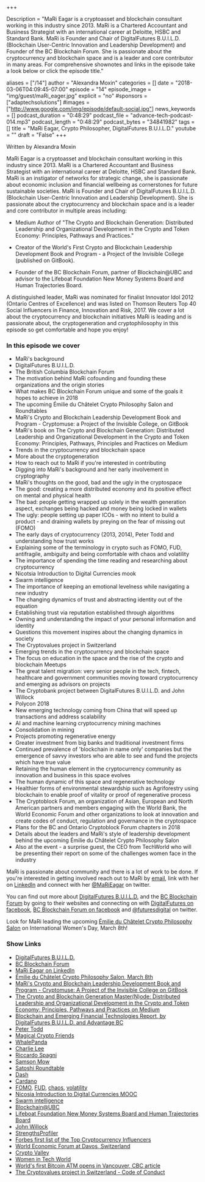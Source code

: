 +++

Description = "MaRi Eagar is a cryptoasset and blockchain consultant working in this industry since 2013. MaRi is a Chartered Accountant and Business Strategist with an international career at Deloitte, HSBC and Standard Bank. MaRi is Founder and Chair of DigitalFutures B.U.I.L.D. (Blockchain User-Centric Innovation and Leadership Development) and Founder of the BC Blockchain Forum. She is passionate about the cryptocurrency and blockchain space and is a leader and core contributor in many areas. For comprehensive shownotes and links in the episode take a look below or click the episode title."

aliases = ["/14"]
author = "Alexandra Moxin"
categories = []
date = "2018-03-06T04:09:45-07:00"
episode = "14"
episode_image = "img/guest/maRi_eager.jpg"
explicit = "no"
#sponsors = ["adaptechsolutions"]
#images = ["http://www.google.com/img/episode/default-social.jpg"]
news_keywords = []
podcast_duration = "0:48:29"
podcast_file = "advance-tech-podcast-014.mp3"
podcast_length = "0:48:29"
podcast_bytes = "34841982"
tags = []
title = "MaRi Eagar, Crypto Philosopher, DigitalFutures B.U.I.L.D."
youtube = ""
draft = "False"
+++

Written by Alexandra Moxin

MaRi Eagar is a cryptoasset and blockchain consultant working in this industry since 2013. MaRi is a Chartered Accountant and Business Strategist with an international career at Deloitte, HSBC and Standard Bank. MaRi is an instigator of networks for strategic change, she is passionate about economic inclusion and financial wellbeing as cornerstones for future sustainable societies. MaRi is Founder and Chair of DigitalFutures B.U.I.L.D. (Blockchain User-Centric Innovation and Leadership Development). She is passionate about the cryptocurrency and blockchain space and is a leader and core contributor in multiple areas including:

* Medium Author of "The Crypto and Blockchain Generation: Distributed Leadership and Organizational Development in the Crypto and Token Economy: Principles, Pathways and Practices."

* Creator of the World's First Crypto and Blockchain Leadership Development Book and Program - a Project of the Invisible College (published on GitBook).

* Founder of the BC Blockchain Forum, partner of Blockchain@UBC and advisor to the Lifeboat Foundation New Money Systems Board and Human Trajectories Board.

A distinguished leader, MaRi was nominated for finalist Innovator Idol 2012 (Ontario Centres of Excellence) and was listed on Thomson Reuters Top 40 Social Influencers in Finance, Innovation and Risk, 2017. We cover a lot about the cryptocurrency and blockchain initiatives MaRi is leading and is passionate about, the cryptogeneration and cryptophilosophy in this episode so get comfortable and hope you enjoy!


### In this episode we cover
* MaRi's background
* DigitalFutures B.U.I.L.D.
* The British Columbia Blockchain Forum
* The motivation behind MaRi cofounding and founding these organizations and the origin stories
* What makes BC Blockchain Forum unique and some of the goals it hopes to achieve in 2018
* The upcoming Émilie du Châtelet Crypto Philosophy Salon and Roundtables
* MaRi's Crypto and Blockchain Leadership Development Book and Program - Cryptomuse: a Project of the Invisible College, on GitBook
* MaRi's book on The Crypto and Blockchain Generation: Distributed Leadership and Organizational Development in the Crypto and Token Economy: Principles, Pathways, Principles and Practices on Medium
* Trends in the cryptocurrency and blockchain space
* More about the cryptogeneration
* How to reach out to MaRi if you're interested in contributing
* Digging into MaRi's background and her early involvement in cryptography
* MaRi's thoughts on the good, bad and the ugly in the cryptospace
* The good: creating a more distributed economy and its positive effect on mental and physical health
* The bad: people getting wrapped up solely in the wealth generation aspect, exchanges being hacked and money being locked in wallets
* The ugly: people setting up paper ICOs - with no intent to build a product - and draining wallets by preying on the fear of missing out (FOMO)
* The early days of cryptocurrency (2013, 2014), Peter Todd and understanding how trust works
* Explaining some of the terminology in crypto such as FOMO, FUD, antifragile, ambiguity and being comfortable with chaos and volatility
* The importance of spending the time reading and researching about cryptocurrency
* Nicotsia Introduction to Digital Currencies mook
* Swarm intelligence
* The importance of keeping an emotional levelness while navigating a new industry
* The changing dynamics of trust and abstracting identity out of the equation
* Establishing trust via reputation established through algorithms
* Owning and understanding the impact of your personal information and identity
* Questions this movement inspires about the changing dynamics in society
* The Cryptovalues project in Switzerland
* Emerging trends in the cryptocurrency and blockchain space
* The focus on education in the space and the rise of the crypto and blockchain Meetups
* The great talent migration: very senior people in the tech, fintech, healthcare and government communities moving toward cryptocurrency and emerging as advisors on projects
* The Cryptobank project between DigitalFutures B.U.I.L.D. and John Willock
* Polycon 2018
* New emerging technology coming from China that will speed up transactions and address scalability
* AI and machine learning cryptocurrency mining machines
* Consolidation in mining
* Projects promoting regenerative energy
* Greater investment from big banks and traditional investment firms
* Continued prevalence of 'blockchain in name only' companies but the emergence of savvy investors who are able to see and fund the projects which have true value
* Retaining the human element in the cryptocurrency community as innovation and business in this space evolves
* The human dynamic of this space and regenerative technology
* Healthier forms of environmental stewardship such as Agriforestry using blockchain to enable proof of vitality or proof of regenerative process
* The Cryptoblock Forum, an organization of Asian, European and North American partners and members engaging with the World Bank, the World Economic Forum and other organizations to look at innovation and create codes of conduct, regulation and governance in the cryptospace
* Plans for the BC and Ontario Cryptoblock Forum chapters in 2018
* Details about the leaders and MaRi's style of leadership development behind the upcoming Émilie du Châtelet Crypto Philosophy Salon
* Also at the event - a surprise guest, the CEO from TechWorld who will be presenting their report on some of the challenges women face in the industry

MaRi is passionate about community and there is a lot of work to be done. If you're interested in getting involved reach out to MaRi by [email](mailto:mari@digitalfutures.co), link with her on [LinkedIn](https://www.linkedin.com/in/marieagar/) and connect with her [@MaRiEagar](https://twitter.com/MaRiEagar) on twitter.

You can find out more about [DigitalFutures B.U.I.L.D.](http://digitalfutures.co/) and the [BC Blockchain Forum](http://bcblockchainforum.ca/) by going to their websites and connecting on with [DigitalFutures on facebook](https://www.facebook.com/futuresdigital/), [BC Blockchain Forum on facebook](https://www.facebook.com/bcblockchainforum/) and [@futuresdigital](https://twitter.com/futuresdigital) on twitter.

Look for MaRi leading the upcoming [Émilie du Châtelet Crypto Philosophy Salon](https://www.picatic.com/event15130591965425) on International Women's Day, March 8th!


### Show Links
* [DigitalFutures B.U.I.L.D.](http://digitalfutures.co/)
* [BC Blockchain Forum](https://www.meetup.com/BCBlockchainForum/)
* [MaRi Eagar on LinkedIn](https://www.linkedin.com/in/marieagar/)
* [Émilie du Châtelet Crypto Philosophy Salon, March 8th](https://www.picatic.com/event15130591965425)
* [MaRi's Crypto and Blockchain Leadership Development Book and Program - Cryptomuse: A Project of the Invisible College on GitBook](https://cryptomuse.gitbooks.io/personal-leadership-for-the-crypto-and-blockchain/content/)
* [The Crypto and Blockchain Generation Master(N)ode: Distributed Leadership and Organizational Development in the Crypto and Token Economy: Principles, Pathways and Practices on Medium](https://medium.com/distributed-economy)
* [Blockchain and Emerging Financial Technologies Report, by DigitalFutures B.U.I.L.D. and Advantage BC](https://www.slideshare.net/slideshow/embed_code/key/ttJGEO7mf9tbPW)
* [Peter Todd](https://petertodd.org/)
* [Magical Crypto Friends](https://www.youtube.com/channel/UCVVDsIYJBQ_C7Bh_aI3ZMxQ)
* [WhalePanda](https://twitter.com/WhalePanda)
* [Charlie Lee](https://twitter.com/SatoshiLite)
* [Riccardo Spagni](https://twitter.com/fluffypony)
* [Samson Mow](https://twitter.com/Excellion)
* [Satoshi Roundtable](https://satoshiroundtable.org/)
* [Dash](https://www.dash.org/)
* [Cardano](https://www.cardanohub.org/en/home/)
* [FOMO](https://en.wikipedia.org/wiki/Fear_of_missing_out), [FUD](https://en.wikipedia.org/wiki/Fear,_uncertainty_and_doubt), [chaos](https://en.wiktionary.org/wiki/chaos), [volatility](https://www.investopedia.com/terms/v/volatility.asp)
* [Nicosia Introduction to Digital Currencies MOOC](https://digitalcurrency.unic.ac.cy/free-introductory-mooc/)
* [Swarm intelligence](https://en.wikipedia.org/wiki/Swarm_intelligence)
* [Blockchain@UBC](https://blockchainubc.ca/)
* [Lifeboat Foundation New Money Systems Board and Human Trajectories Board](https://lifeboat.com/ex/boards#human_trajectories)
* [John Willock](https://www.linkedin.com/in/john-willock-blockchain/)
* [StrengthsProfiler](https://strengthsprofile.com/)
* [Forbes first list of the Top Cryptocurrency Influencers](https://www.forbes.com/sites/jeffkauflin/2018/02/07/cryptocurrency-richest-people-crypto-bitcoin-ether-xrp/#9fb71c372d3e)
* [World Economic Forum at Davos, Switzerland](https://www.weforum.org/events/world-economic-forum-annual-meeting-2018)
* [Crypto Valley](https://cryptovalley.swiss/)
* [Women in Tech World](https://www.womenintechworld.com/)
* [World's first Bitcoin ATM opens in Vancouver, CBC article](http://www.cbc.ca/news/technology/world-s-first-bitcoin-atm-opens-in-vancouver-1.2286877)
* [The Cryptovalues project in Switzerland - Code of Conduct](https://cryptovalley.swiss/codeofconduct/)    



